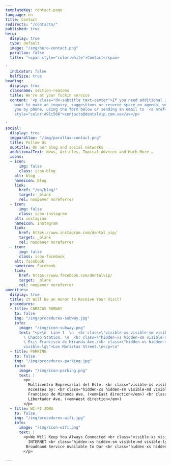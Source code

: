 ```yaml
---
templateKey: contact-page
language: en
title: Contact
redirects: "/contacto/"
published: true
hero:
  display: true
  type: default
  image: "/img/hero-contact.png"
  parallax: false
  title: '<span style="color:white">Contact</span>

'
  indicator: false
  halfSize: true
heading:
  display: true
  classname: section-reasons
  title: We're at your fuckin service
  content: '<p class="dv-subtitle text-center">If you need additional information,
    want to make an inquiry, suggestions or reserve space on agenda, we can attend
    you by phone, using the form below or sending an email to  <a href="mailto:contacto@dentalvip.com.ve"
    style="color:#91c508">contacto@dentalvip.com.ve</a></p>

'
social:
  display: true
  imgparallax: "/img/parallax-contact.png"
  title: Follow Us
  subtitle: On our blog and social networks
  additionalText: News, Articles, Topical Advices and Much More …
  icons:
  - icon:
      img: false
      class: icon-blog
    alt: blog
    nameicon: Blog
    link:
      href: "/en/blog/"
      target: _blank
      rel: noopener noreferrer
  - icon:
      img: false
      class: icon-instagram
    alt: instagram
    nameicon: Instagram
    link:
      href: https://www.instagram.com/dental_vip/
      target: _blank
      rel: noopener noreferrer
  - icon:
      img: false
      class: icon-facebook
    alt: facebook
    nameicon: Facebook
    link:
      href: https://www.facebook.com/dentalvip/
      target: _blank
      rel: noopener noreferrer
amenities:
  display: true
  title: It Will Be an Honor to Receive Your Visit!
  procedures:
  - title: CARACAS SUBWAY
    to: false
    img: "/img/procedures-subway.jpg"
    info:
      image: "/img/icon-subway.png"
      text: "<p>\n  Line 1  \n  <br class=\"visible-xs visible-sm visible-md visible-lg\">\n
        \ Chacao Station. \n  <br class=\"hidden-xs hidden-sm visible-md visible-lg\">\n
        \ Exit Francisco de Miranda Ave./<br class=\"hidden-xs hidden-sm visible-md
        visible-lg\">Los Maristas Street.\n</p>\n"
  - title: PARKING
    to: false
    img: "/img/procedures-parking.jpg"
    info:
      image: "/img/icon-parking.png"
      text: |
        <p>
          Multicentro Empresarial del Este. <br class="visible-xs visible-sm visible-md visible-lg">
          Accesses by: <br class="hidden-xs hidden-sm visible-md visible-lg">
          Francisco de Miranda Ave. (<em>East direction</em>) <br class="hidden-xs hidden-sm visible-md visible-lg">
          Libertador Ave. (<em>West direction</em>)
        </p>
  - title: WI-FI ZONA
    to: false
    img: "/img/procedures-wifi.jpg"
    info:
      image: "/img/icon-wifi.png"
      text: |
        <p>We Will Keep You Always Connected <br class="visible-xs visible-sm visible-md visible-lg">
          INTERNET <br class="hidden-xs hidden-sm visible-md visible-lg">
         Broadband Service Available to Our <br class="hidden-xs hidden-sm visible-md visible-lg"> Distinguished Visitors.
        </p>

---
```

